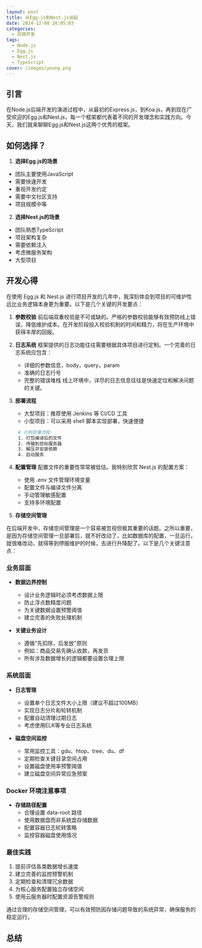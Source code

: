 ```yaml
---
layout: post
title: 从Egg.js到Nest.js谈起
date: 2024-12-08 20:05:03
categories: 
  - 后端开发
tags:
  - Node.js
  - Egg.js
  - Nest.js
  - TypeScript
cover: /images/young.png
---
```


## 引言

在Node.js后端开发的演进过程中，从最初的Express.js，到Koa.js，再到现在广受欢迎的Egg.js和Nest.js，每一个框架都代表着不同的开发理念和实践方向。今天，我们就来聊聊Egg.js和Nest.js这两个优秀的框架。

## 如何选择？

1. **选择Egg.js的场景**
- 团队主要使用JavaScript
- 需要快速开发
- 重视开发约定
- 需要中文社区支持
- 项目规模中等

2. **选择Nest.js的场景**
- 团队熟悉TypeScript
- 项目架构复杂
- 需要依赖注入
- 考虑微服务架构
- 大型项目

## 开发心得

在使用 Egg.js 和 Nest.js 进行项目开发的几年中，我深刻体会到项目的可维护性远比业务逻辑本身更为重要。以下是几个关键的开发要点：

1. **参数校验**
   前后端双重校验是不可或缺的。严格的参数校验能够有效预防线上错误，降低维护成本。在开发阶段投入校验机制的时间和精力，将在生产环境中获得丰厚的回报。

2. **日志系统**
   框架提供的日志功能往往需要根据具体项目进行定制。一个完善的日志系统应包含：
   - 详细的参数信息，body，query，param
   - 准确的日志行号
   - 完整的错误堆栈
   线上环境中，详尽的日志信息往往是快速定位和解决问题的关键。

3. **部署流程**
   - 大型项目：推荐使用 Jenkins 等 CI/CD 工具
   - 小型项目：可以采用 shell 脚本实现部署，快速便捷     
    ```bash
     # 示例部署流程
     1. 打包编译后的文件    
     2. 传输到目标服务器
     3. 解压并安装依赖
     4. 启动服务     
    ```

4. **配置管理**
   配置文件的重要性常常被低估。我特别欣赏 Nest.js 的配置方案：
   - 使用 .env 文件管理环境变量
   - 配置文件与编译文件分离
   - 手动管理敏感配置
   - 支持多环境配置
5. **存储空间管理**

在后端开发中，存储空间管理是一个容易被忽视但极其重要的话题。之所以重要，是因为存储空间管理一旦部署后，就不好改动了，比如数据库的配置，一旦运行，就很难改动，就得等到停服维护的时候，去进行升降配了。以下是几个关键注意点：

### 业务层面
- **数据边界控制**
  - 设计业务逻辑时必须考虑数据上限
  - 防止浮点数精度问题
  - 为关键数据设置预警阈值
  - 建立完善的失败处理机制

- **关键业务设计**
  - 遵循"先扣除，后发放"原则
  - 例如：商品交易先确认收款，再发货
  - 所有涉及数据增长的逻辑都要设置合理上限

### 系统层面
- **日志管理**
  - 设置单个日志文件大小上限（建议不超过100MB）
  - 实现日志分片和轮转机制
  - 配置自动清理过期日志
  - 考虑使用ELK等专业日志系统

- **磁盘空间监控**
  - 常用监控工具：gdu、htop、tree、du、df
  - 定期检查关键目录空间占用
  - 设置磁盘使用率预警阈值
  - 建立磁盘空间异常应急预案

### Docker 环境注意事项
- **存储路径配置**
  - 合理设置 data-root 路径
  - 使用数据盘而非系统盘存储数据
  - 配置容器日志轮转策略
  - 监控容器磁盘使用情况

### 最佳实践
1. 提前评估各类数据增长速度
2. 建立完善的监控预警机制
3. 定期检查和清理冗余数据
4. 为核心服务配置独立存储空间
5. 使用云服务器时配置资源告警规则

通过合理的存储空间管理，可以有效预防因存储问题导致的系统异常，确保服务的稳定运行。

## 总结


